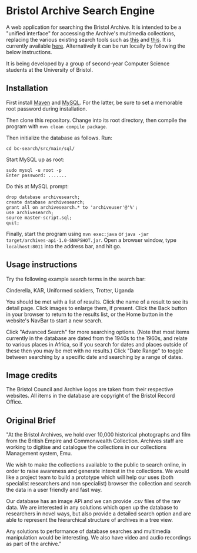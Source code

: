 # Bristol Archive Search Engine

A web application for searching the Bristol Archive. It is intended to be a
"unified interface" for accessing the Archive's multimedia collections,
replacing the various existing search tools such as
[this](http://museums.bristol.gov.uk/) and
[this](http://museums.bristol.gov.uk/). It is currently available
[here](https://archivesearch.spe.cs.bris.ac.uk). Alternatively it can be run
locally by following the below instructions.

It is being developed by a group of second-year Computer Science students at
the University of Bristol.

## Installation

First install [Maven](https://maven.apache.org/install.html) and
[MySQL](https://dev.mysql.com/doc/mysql-installation-excerpt/5.7/en/). For the
latter, be sure to set a memorable root password during installation.

Then clone this repository. Change into its root directory, then compile the
program with `mvn clean compile package`.

Then initialize the database as follows. Run:

```
cd bc-search/src/main/sql/
```

Start MySQL up as root:

```
sudo mysql -u root -p
Enter password: .......
```

Do this at MySQL prompt:

```
drop database archivesearch;
create database archivesearch;
grant all on archivesearch.* to 'archiveuser'@'%';
use archivesearch;
source master-script.sql;
quit;
```

Finally, start the program using `mvn exec:java` or `java -jar
target/archives-api-1.0-SNAPSHOT.jar`. Open a browser window, type
`localhost:8011` into the address bar, and hit go.

## Usage instructions

Try the following example search terms in the search bar:

Cinderella, KAR, Uniformed soldiers, Trotter, Uganda

You should be met with a list of results. Click the name of a result to see its
detail page. Click images to enlarge them, if present. Click the Back button in
your browser to return to the results list, or the Home button in the website's
NavBar to start a new search.

Click "Advanced Search" for more searching options. (Note that most items
currently in the database are dated from the 1940s to the 1960s, and relate to
various places in Africa, so if you search for dates and places outside of
these then you may be met with no results.) Click "Date Range" to toggle
between searching by a specific date and searching by a range of dates.

## Image credits

The Bristol Council and Archive logos are taken from their respective
websites. All items in the database are copyright of the Bristol Record Office.

## Original Brief

"At the Bristol Archives, we hold over 10,000 historical photographs and film
from the British Empire and Commonwealth Collection. Archives staff are working
to digitise and catalogue the collections in our collections Management system,
Emu.

We wish to make the collections available to the public to search online, in
order to raise awareness and generate interest in the collections. We would
like a project team to build a prototype which will help our uses (both
specialist researchers and non specialist) browser the collection and search
the data in a user friendly and fast way.

Our database has an image APi and we can provide .csv files of the raw data. We
are interested in any solutions which open up the database to researchers in
novel ways, but also provide a detailed search option and are able to represent
the hierarchical structure of archives in a tree view.

Any solutions to performance of database searches and multimedia manipulation
would be interesting. We also have video and audio recordings as part of the
archive."
